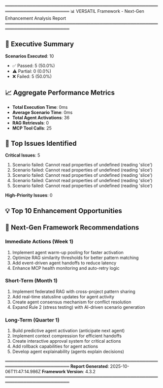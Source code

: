 
═══════════════════════════════════════════════════════════════════════
📊 VERSATIL Framework - Next-Gen Enhancement Analysis Report
═══════════════════════════════════════════════════════════════════════

## 🎯 Executive Summary

**Scenarios Executed**: 10
- ✅ Passed: 5 (50.0%)
- ⚠️  Partial: 0 (0.0%)
- ❌ Failed: 5 (50.0%)

## 📈 Aggregate Performance Metrics

- **Total Execution Time**: 0ms
- **Average Scenario Time**: 0ms
- **Total Agent Activations**: 36
- **RAG Retrievals**: 0
- **MCP Tool Calls**: 25

## 🐛 Top Issues Identified

**Critical Issues**: 5
1. Scenario failed: Cannot read properties of undefined (reading 'slice')
2. Scenario failed: Cannot read properties of undefined (reading 'slice')
3. Scenario failed: Cannot read properties of undefined (reading 'slice')
4. Scenario failed: Cannot read properties of undefined (reading 'slice')
5. Scenario failed: Cannot read properties of undefined (reading 'slice')

**High-Priority Issues**: 0

## 💡 Top 10 Enhancement Opportunities

## 🎯 Next-Gen Framework Recommendations

### Immediate Actions (Week 1)
1. Implement agent warm-up pooling for faster activation
2. Optimize RAG similarity thresholds for better pattern matching
3. Add event-driven agent handoffs to reduce latency
4. Enhance MCP health monitoring and auto-retry logic

### Short-Term (Month 1)
1. Implement federated RAG with cross-project pattern sharing
2. Add real-time statusline updates for agent activity
3. Create agent consensus mechanism for conflict resolution
4. Expand Rule 2 (stress testing) with AI-driven scenario generation

### Long-Term (Quarter 1)
1. Build predictive agent activation (anticipate next agent)
2. Implement context compression for efficient handoffs
3. Create interactive approval system for critical actions
4. Add rollback capabilities for agent actions
5. Develop agent explainability (agents explain decisions)

═══════════════════════════════════════════════════════════════════════
**Report Generated**: 2025-10-06T11:47:14.986Z
**Framework Version**: 4.3.2
═══════════════════════════════════════════════════════════════════════
